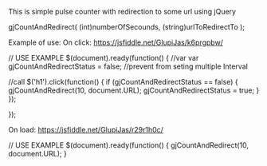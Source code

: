 This is simple pulse counter with redirection to some url using jQuery

gjCountAndRedirect( (int)numberOfSecounds, (string)urlToRedirectTo );

Example of use:
On click:
https://jsfiddle.net/GlupiJas/k6prgpbw/

// USE EXAMPLE
$(document).ready(function() {
  //var
  var gjCountAndRedirectStatus = false; //prevent from seting multiple Interval

  //call
  $('h1').click(function() {
    if (gjCountAndRedirectStatus == false) {
      gjCountAndRedirect(10, document.URL);
      gjCountAndRedirectStatus = true;
    }
  });

});

On load:
https://jsfiddle.net/GlupiJas/r29r1h0c/

// USE EXAMPLE
$(document).ready(function() {
  gjCountAndRedirect(10, document.URL);
}
